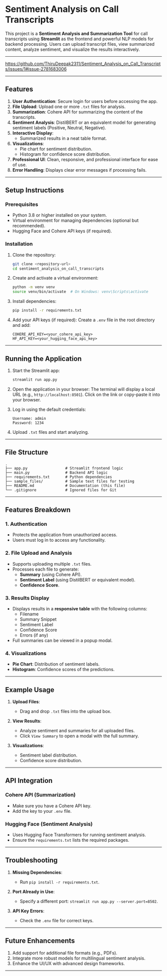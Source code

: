 # Sentiment Analysis on Call Transcripts

This project is a **Sentiment Analysis and Summarization Tool** for call transcripts using **Streamlit** as the frontend and powerful NLP models for backend processing. Users can upload transcript files, view summarized content, analyze sentiment, and visualize the results interactively.

---

https://github.com/ThiruDeepak2311/Sentiment_Analysis_on_Call_Transcripts/issues/1#issue-2781683006

---

## Features

1. **User Authentication**: Secure login for users before accessing the app.
2. **File Upload**: Upload one or more `.txt` files for analysis.
3. **Summarization**: Cohere API for summarizing the content of the transcripts.
4. **Sentiment Analysis**: DistilBERT or an equivalent model for generating sentiment labels (Positive, Neutral, Negative).
5. **Interactive Display**:
    - Summarized results in a neat table format.
6. **Visualizations**:
    - Pie chart for sentiment distribution.
    - Histogram for confidence score distribution.
7. **Professional UI**: Clean, responsive, and professional interface for ease of use.
8. **Error Handling**: Displays clear error messages if processing fails.

---

## Setup Instructions

### Prerequisites
- Python 3.8 or higher installed on your system.
- Virtual environment for managing dependencies (optional but recommended).
- Hugging Face and Cohere API keys (if required).

### Installation

1. Clone the repository:
   ```bash
   git clone <repository-url>
   cd sentiment_analysis_on_call_transcripts
   ```

2. Create and activate a virtual environment:
   ```bash
   python -m venv venv
   source venv/bin/activate  # On Windows: venv\Scripts\activate
   ```

3. Install dependencies:
   ```bash
   pip install -r requirements.txt
   ```

4. Add your API keys (if required):
   Create a `.env` file in the root directory and add:
   ```
   COHERE_API_KEY=<your_cohere_api_key>
   HF_API_KEY=<your_hugging_face_api_key>
   ```

---

## Running the Application

1. Start the Streamlit app:
   ```bash
   streamlit run app.py
   ```

2. Open the application in your browser:
   The terminal will display a local URL (e.g., `http://localhost:8501`). Click on the link or copy-paste it into your browser.

3. Log in using the default credentials:
   ```
   Username: admin
   Password: 1234
   ```

4. Upload `.txt` files and start analyzing.

---

## File Structure

```plaintext
.
├── app.py                 # Streamlit frontend logic
├── main.py                # Backend API logic
├── requirements.txt       # Python dependencies
├── sample_files/          # Sample text files for testing
├── README.md              # Documentation (this file)
└── .gitignore             # Ignored files for Git
```

---

## Features Breakdown

### 1. Authentication
- Protects the application from unauthorized access.
- Users must log in to access any functionality.

### 2. File Upload and Analysis
- Supports uploading multiple `.txt` files.
- Processes each file to generate:
  - **Summary** (using Cohere API).
  - **Sentiment Label** (using DistilBERT or equivalent model).
  - **Confidence Score**.

### 3. Results Display
- Displays results in a **responsive table** with the following columns:
  - Filename
  - Summary Snippet
  - Sentiment Label
  - Confidence Score
  - Errors (if any)
- Full summaries can be viewed in a popup modal.

### 4. Visualizations
- **Pie Chart**: Distribution of sentiment labels.
- **Histogram**: Confidence scores of the predictions.

---

## Example Usage

1. **Upload Files**:
   - Drag and drop `.txt` files into the upload box.

2. **View Results**:
   - Analyze sentiment and summaries for all uploaded files.
   - Click `View Summary` to open a modal with the full summary.

3. **Visualizations**:
   - Sentiment label distribution.
   - Confidence score distribution.

---

## API Integration

### Cohere API (Summarization)
- Make sure you have a Cohere API key.
- Add the key to your `.env` file.

### Hugging Face (Sentiment Analysis)
- Uses Hugging Face Transformers for running sentiment analysis.
- Ensure the `requirements.txt` lists the required packages.

---

## Troubleshooting

1. **Missing Dependencies**:
   - Run `pip install -r requirements.txt`.

2. **Port Already in Use**:
   - Specify a different port: `streamlit run app.py --server.port=8502`.

3. **API Key Errors**:
   - Check the `.env` file for correct keys.

---

## Future Enhancements

1. Add support for additional file formats (e.g., PDFs).
2. Integrate more robust models for multilingual sentiment analysis.
3. Enhance the UI/UX with advanced design frameworks.

---

